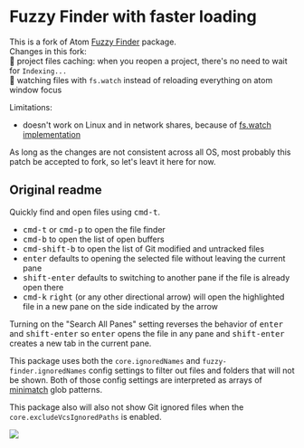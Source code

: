 # Fuzzy Finder with faster loading
This is a fork of Atom [Fuzzy Finder](https://github.com/atom/fuzzy-finder) package.  
Changes in this fork:  
:rocket: project files caching: when you reopen a project, there's no need to wait for `Indexing...`  
:rocket: watching files with `fs.watch` instead of reloading everything on atom window focus  

Limitations:  
- doesn't work on Linux and in network shares, because of [fs.watch implementation](https://nodejs.org/docs/latest/api/fs.html#fs_caveats)

As long as the changes are not consistent across all OS, most probably this patch be accepted to fork, so let's leavt it here for now.

## Original readme

Quickly find and open files using <kbd>cmd-t</kbd>.

  * <kbd>cmd-t</kbd> or <kbd>cmd-p</kbd> to open the file finder
  * <kbd>cmd-b</kbd> to open the list of open buffers
  * <kbd>cmd-shift-b</kbd> to open the list of Git modified and untracked files
  * <kbd>enter</kbd> defaults to opening the selected file without leaving the current pane
  * <kbd>shift-enter</kbd> defaults to switching to another pane if the file is already open there
  * <kbd>cmd-k</kbd> <kbd>right</kbd> (or any other directional arrow) will open the highlighted file in a new pane on the side indicated by the arrow

Turning on the "Search All Panes" setting reverses the behavior of <kbd>enter</kbd> and <kbd>shift-enter</kbd> so <kbd>enter</kbd> opens the file in any pane and <kbd>shift-enter</kbd> creates a new tab in the current pane.

This package uses both the `core.ignoredNames` and `fuzzy-finder.ignoredNames` config settings to filter out files and folders that will not be shown. Both of those config settings are interpreted as arrays of [minimatch](https://github.com/isaacs/minimatch) glob patterns.

This package also will also not show Git ignored files when the `core.excludeVcsIgnoredPaths` is enabled.

![](https://f.cloud.github.com/assets/671378/2241456/100db6b8-9cd3-11e3-9b3a-569c6b50cc60.png)
